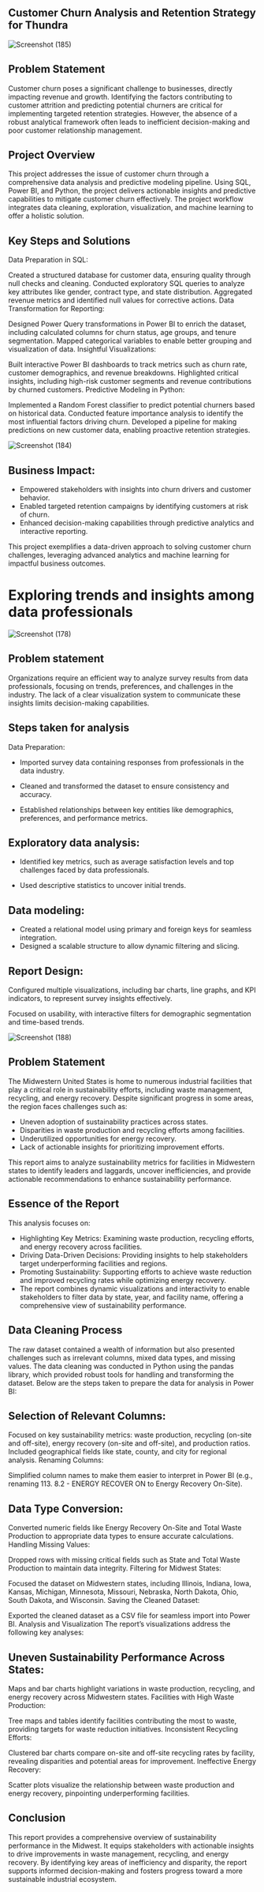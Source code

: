 
## Customer Churn Analysis and Retention Strategy for Thundra

![Screenshot (185)](https://github.com/user-attachments/assets/def07ffe-a8e6-40b0-bb39-af0d22b9452d)



## Problem Statement
Customer churn poses a significant challenge to businesses, directly impacting revenue and growth. Identifying the factors contributing to customer attrition and predicting potential churners are critical for implementing targeted retention strategies. However, the absence of a robust analytical framework often leads to inefficient decision-making and poor customer relationship management.

## Project Overview
This project addresses the issue of customer churn through a comprehensive data analysis and predictive modeling pipeline. Using SQL, Power BI, and Python, the project delivers actionable insights and predictive capabilities to mitigate customer churn effectively. The project workflow integrates data cleaning, exploration, visualization, and machine learning to offer a holistic solution.

## Key Steps and Solutions
Data Preparation in SQL:

Created a structured database for customer data, ensuring quality through null checks and cleaning.
Conducted exploratory SQL queries to analyze key attributes like gender, contract type, and state distribution.
Aggregated revenue metrics and identified null values for corrective actions.
Data Transformation for Reporting:

Designed Power Query transformations in Power BI to enrich the dataset, including calculated columns for churn status, age groups, and tenure segmentation.
Mapped categorical variables to enable better grouping and visualization of data.
Insightful Visualizations:

Built interactive Power BI dashboards to track metrics such as churn rate, customer demographics, and revenue breakdowns.
Highlighted critical insights, including high-risk customer segments and revenue contributions by churned customers.
Predictive Modeling in Python:

Implemented a Random Forest classifier to predict potential churners based on historical data.
Conducted feature importance analysis to identify the most influential factors driving churn.
Developed a pipeline for making predictions on new customer data, enabling proactive retention strategies.

![Screenshot (184)](https://github.com/user-attachments/assets/7dcfc4f6-8443-40f8-9c52-1e3216367fae)


## Business Impact:

- Empowered stakeholders with insights into churn drivers and customer behavior.
- Enabled targeted retention campaigns by identifying customers at risk of churn.
- Enhanced decision-making capabilities through predictive analytics and interactive reporting.

This project exemplifies a data-driven approach to solving customer churn challenges, leveraging advanced analytics and machine learning for impactful business outcomes.



# Exploring trends and insights among data professionals

![Screenshot (178)](https://github.com/user-attachments/assets/779e3f5c-ad9f-4b58-b362-109c440cb2ce)

## Problem statement

Organizations require an efficient way to analyze survey results from data professionals, focusing on trends, preferences, and challenges in the industry. The lack of a clear visualization system to communicate these insights limits decision-making capabilities.

## Steps taken for analysis
Data Preparation:

- Imported survey data containing responses from professionals in the data industry.

- Cleaned and transformed the dataset to ensure consistency and accuracy.

- Established relationships between key entities like demographics, preferences, and performance metrics.

## Exploratory data analysis:

- Identified key metrics, such as average satisfaction levels and top challenges faced by data professionals.

- Used descriptive statistics to uncover initial trends.

## Data modeling:

- Created a relational model using primary and foreign keys for seamless integration.
- Designed a scalable structure to allow dynamic filtering and slicing.

## Report Design:

Configured multiple visualizations, including bar charts, line graphs, and KPI indicators, to represent survey insights effectively.

Focused on usability, with interactive filters for demographic segmentation and time-based trends.



![Screenshot (188)](https://github.com/user-attachments/assets/d31703c3-1761-4dab-9e5f-24bc84c748f6)

## Problem Statement

The Midwestern United States is home to numerous industrial facilities that play a critical role in sustainability efforts, including waste management, recycling, and energy recovery. Despite significant progress in some areas, the region faces challenges such as:

- Uneven adoption of sustainability practices across states.
- Disparities in waste production and recycling efforts among facilities.
- Underutilized opportunities for energy recovery.
- Lack of actionable insights for prioritizing improvement efforts.

This report aims to analyze sustainability metrics for facilities in Midwestern states to identify leaders and laggards, uncover inefficiencies, and provide actionable recommendations to enhance sustainability performance.

## Essence of the Report
This analysis focuses on:

- Highlighting Key Metrics: Examining waste production, recycling efforts, and energy recovery across facilities.
- Driving Data-Driven Decisions: Providing insights to help stakeholders target underperforming facilities and regions.
- Promoting Sustainability: Supporting efforts to achieve waste reduction and improved recycling rates while optimizing energy recovery.
- The report combines dynamic visualizations and interactivity to enable stakeholders to filter data by state, year, and facility name, offering a comprehensive view of sustainability performance.

## Data Cleaning Process
The raw dataset contained a wealth of information but also presented challenges such as irrelevant columns, mixed data types, and missing values. The data cleaning was conducted in Python using the pandas library, which provided robust tools for handling and transforming the dataset. Below are the steps taken to prepare the data for analysis in Power BI:

## Selection of Relevant Columns:

Focused on key sustainability metrics: waste production, recycling (on-site and off-site), energy recovery (on-site and off-site), and production ratios.
Included geographical fields like state, county, and city for regional analysis.
Renaming Columns:

Simplified column names to make them easier to interpret in Power BI (e.g., renaming 113. 8.2 - ENERGY RECOVER ON to Energy Recovery On-Site).

## Data Type Conversion:

Converted numeric fields like Energy Recovery On-Site and Total Waste Production to appropriate data types to ensure accurate calculations.
Handling Missing Values:

Dropped rows with missing critical fields such as State and Total Waste Production to maintain data integrity.
Filtering for Midwest States:

Focused the dataset on Midwestern states, including Illinois, Indiana, Iowa, Kansas, Michigan, Minnesota, Missouri, Nebraska, North Dakota, Ohio, South Dakota, and Wisconsin.
Saving the Cleaned Dataset:

Exported the cleaned dataset as a CSV file for seamless import into Power BI.
Analysis and Visualization
The report’s visualizations address the following key analyses:

## Uneven Sustainability Performance Across States:

Maps and bar charts highlight variations in waste production, recycling, and energy recovery across Midwestern states.
Facilities with High Waste Production:

Tree maps and tables identify facilities contributing the most to waste, providing targets for waste reduction initiatives.
Inconsistent Recycling Efforts:

Clustered bar charts compare on-site and off-site recycling rates by facility, revealing disparities and potential areas for improvement.
Ineffective Energy Recovery:

Scatter plots visualize the relationship between waste production and energy recovery, pinpointing underperforming facilities.

## Conclusion
This report provides a comprehensive overview of sustainability performance in the Midwest. It equips stakeholders with actionable insights to drive improvements in waste management, recycling, and energy recovery. By identifying key areas of inefficiency and disparity, the report supports informed decision-making and fosters progress toward a more sustainable industrial ecosystem.

